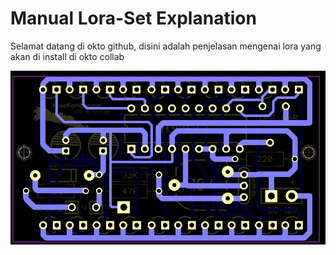 # Manual Lora-Set Explanation

Selamat datang di okto github,  disini adalah penjelasan mengenai lora yang akan di install di okto collab 

![alt text](https://github.com/oky15net/Lora-Set/blob/main/Screenshot%202023-05-27%20212248.png?raw=true)
